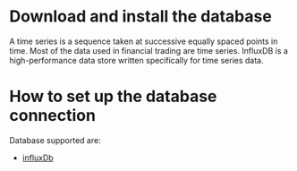 <!DOCTYPE html>
<html lang="en">
   <head>
      
   </head>

   <body>
      <h1>Download and install the database</h1>
   <div>
   A time series is a sequence taken at successive equally spaced points in time. Most of the data used in financial trading are time series.  InfluxDB is a high-performance data store written specifically for time series data. 
   </div>
      <h1>How to set up the database connection</h1>
      <p>
         Database supported are: 
      </p>
      <ul>
        <li><a href="https://www.influxdata.com/">influxDb</a></li>
      </ul>
   </body>
</html>
